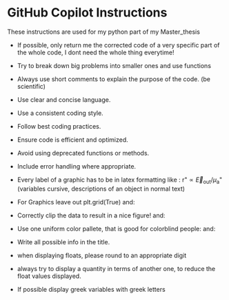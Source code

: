 # GitHub Copilot Instructions
These instructions are used for my python part of my Master_thesis

- If possible, only return me the corrected code of a very specific part of the whole code, I dont need the whole thing everytime!

- Try to break down big problems into smaller ones and use functions
- Always use short comments to explain the purpose of the code. (be scientific)
- Use clear and concise language.
- Use a consistent coding style.
- Follow best coding practices.
- Ensure code is efficient and optimized.
- Avoid using deprecated functions or methods.
- Include error handling where appropriate.
- Every label of a graphic has to be in latex formatting like : r"$\propto \vec{E}_{\text{out}} / \mu_{\text{a}}$" (variables cursive, descriptions of an object in normal text)
- For Graphics leave out plt.grid(True) and:
- Correctly clip the data to result in a nice figure! and:
- Use one uniform color pallete, that is good for colorblind people: and:
- Write all possible info in the title.
- when displaying floats, please round to an appropriate digit
- always try to display a quantity in terms of another one, to reduce the float values displayed.
- If possible display greek variables with greek letters